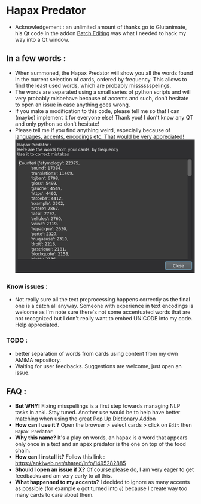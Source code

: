 # Hapax Predator
* Acknowledgement : an unlimited amount of thanks go to Glutanimate, his Qt code in the addon [Batch Editing](https://ankiweb.net/shared/info/291119185) was what I needed to hack my way into a Qt window.

## In a few words :
* When summoned, the Hapax Predator will show you all the words found in the current selection of cards, ordered by frequency. This allows to find the least used words, which are probably misssssspelings.
* The words are separated using a small series of python scripts and will very probably misbehave because of accents and such, don't hesitate to open an issue in case anything goes wrong.
* If you make a modification to this code, please tell me so that I can (maybe) implement it for everyone else! Thank you! I don't know any QT and only python so don't hesitate!
* Please tell me if you find anything weird, especially because of languages, accents, encodings etc. That would be very appreciated!
    ![picture](HapaxPredator.png)

### Know issues :
* Not really sure all the text preprocessing happens correctly as the final one is a catch all anyway. Someone with experience in text encodings is welcome as I'm note sure there's not some accentuated words that are not recognized but I don't really want to embed UNICODE into my code. Help appreciated.

### TODO :
* better separation of words from cards using content from my own AMiMA repository.
* Waiting for user feedbacks. Suggestions are welcome, just open an issue.


## FAQ :
* **But WHY!** Fixing misspellings is a first step towards managing NLP tasks in anki. Stay tuned. Another use would be to help have better matching when using the great [Pop Up Dictionary Addon](https://ankiweb.net/shared/info/153625306)
* **How can I use it ?** Open the browser > select cards > click on `Edit` then `Hapax Predator`
* **Why this name?** It's a play on words, an hapax is a word that appears only once in a text and an apex predator is the one on top of the food chain.
* **How can I install it?** Follow this link : https://ankiweb.net/shared/info/1495282885
* **Should I open an issue if X?** Of course please do, I am very eager to get feedbacks and am very early to all this.
* **What happenned to my accents?** I decided to ignore as many accents as possible (for example `é` got turned into `e`) because I create way too many cards to care about them.

